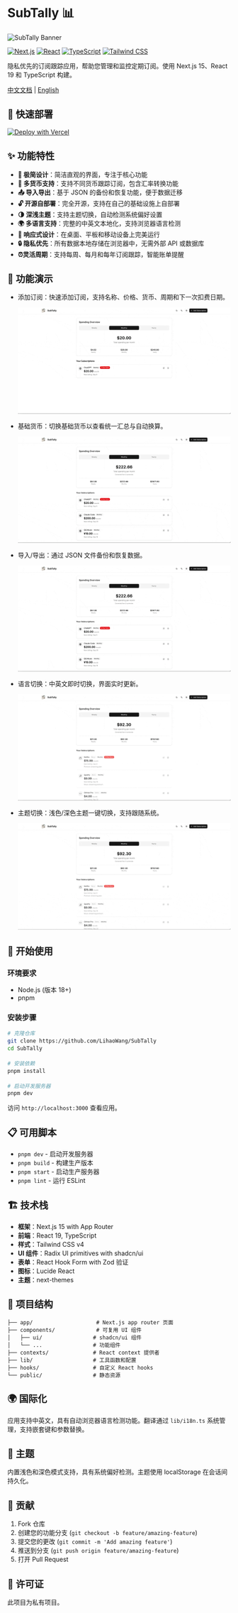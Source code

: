 # SubTally 📊

![SubTally Banner](https://files.leo63.xyz/banner1.png)

[![Next.js](https://img.shields.io/badge/Next.js-15-black?style=flat-square&logo=next.js)](https://nextjs.org/)
[![React](https://img.shields.io/badge/React-19-blue?style=flat-square&logo=react)](https://react.dev/)
[![TypeScript](https://img.shields.io/badge/TypeScript-5-blue?style=flat-square&logo=typescript)](https://www.typescriptlang.org/)
[![Tailwind CSS](https://img.shields.io/badge/Tailwind-4-06B6D4?style=flat-square&logo=tailwindcss)](https://tailwindcss.com/)

隐私优先的订阅跟踪应用，帮助您管理和监控定期订阅。使用 Next.js 15、React 19 和 TypeScript 构建。

[中文文档](./README.zh.md) | [English](./README.md)

## 🚀 快速部署

[![Deploy with Vercel](https://vercel.com/button)](https://vercel.com/new/clone?repository-url=https%3A%2F%2Fgithub.com%2FLihaoWang%2FSubTally)

## ✨ 功能特性

- **🎨 极简设计**：简洁直观的界面，专注于核心功能
- **💱 多货币支持**：支持不同货币跟踪订阅，包含汇率转换功能
- **📤 导入导出**：基于 JSON 的备份和恢复功能，便于数据迁移
- **🔓 开源自部署**：完全开源，支持在自己的基础设施上自部署
- **🌗 深浅主题**：支持主题切换，自动检测系统偏好设置
- **🌍 多语言支持**：完整的中英文本地化，支持浏览器语言检测
- **📱 响应式设计**：在桌面、平板和移动设备上完美运行
- **🔒 隐私优先**：所有数据本地存储在浏览器中，无需外部 API 或数据库
- **⏰灵活周期**：支持每周、每月和每年订阅跟踪，智能账单提醒

## 🎥 功能演示

- 添加订阅：快速添加订阅，支持名称、价格、货币、周期和下一次扣费日期。

  ![添加订阅](./demo/add_subs.gif)

- 基础货币：切换基础货币以查看统一汇总与自动换算。

  ![基础货币](./demo/base_currency.gif)

- 导入/导出：通过 JSON 文件备份和恢复数据。

  ![导入导出](./demo/export_import.gif)

- 语言切换：中英文即时切换，界面实时更新。

  ![语言切换](./demo/language.gif)

- 主题切换：浅色/深色主题一键切换，支持跟随系统。

  ![主题切换](./demo/theme.gif)

## 🚀 开始使用

### 环境要求

- Node.js (版本 18+)
- pnpm

### 安装步骤

```bash
# 克隆仓库
git clone https://github.com/LihaoWang/SubTally
cd SubTally

# 安装依赖
pnpm install

# 启动开发服务器
pnpm dev
```

访问 `http://localhost:3000` 查看应用。

## 📋 可用脚本

- `pnpm dev` - 启动开发服务器
- `pnpm build` - 构建生产版本
- `pnpm start` - 启动生产服务器
- `pnpm lint` - 运行 ESLint

## 🏗️ 技术栈

- **框架**：Next.js 15 with App Router
- **前端**：React 19, TypeScript
- **样式**：Tailwind CSS v4
- **UI 组件**：Radix UI primitives with shadcn/ui
- **表单**：React Hook Form with Zod 验证
- **图标**：Lucide React
- **主题**：next-themes

## 📁 项目结构

```
├── app/                    # Next.js app router 页面
├── components/             # 可复用 UI 组件
│   ├── ui/                # shadcn/ui 组件
│   └── ...                # 功能组件
├── contexts/              # React context 提供者
├── lib/                   # 工具函数和配置
├── hooks/                 # 自定义 React hooks
└── public/                # 静态资源
```

## 🌍 国际化

应用支持中英文，具有自动浏览器语言检测功能。翻译通过 `lib/i18n.ts` 系统管理，支持嵌套键和参数替换。

## 🎨 主题

内置浅色和深色模式支持，具有系统偏好检测。主题使用 localStorage 在会话间持久化。

## 🤝 贡献

1. Fork 仓库
2. 创建您的功能分支 (`git checkout -b feature/amazing-feature`)
3. 提交您的更改 (`git commit -m 'Add amazing feature'`)
4. 推送到分支 (`git push origin feature/amazing-feature`)
5. 打开 Pull Request

## 📄 许可证

此项目为私有项目。
